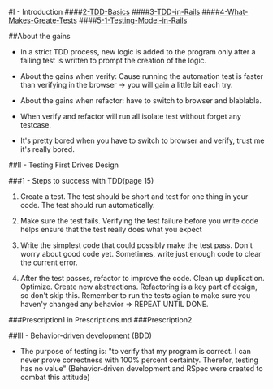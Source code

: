 #I - Introduction
####[2-TDD-Basics](../2-TDD-Basics.md)
####[3-TDD-in-Rails](../3-TDD-in-Rails.md)
####[4-What-Makes-Greate-Tests](../4-What-Makes-Greate-Tests.md)
####[5-1-Testing-Model-in-Rails](../5-1-Testing-Model-in-Rails.md)

##About the gains

- In a strict TDD process, new logic is added to the program only after a failing test is written to prompt the creation of the logic.

- About the gains when verify: Cause running the automation test is faster than verifying in the browser -> you will gain a little bit each try.
- About the gains when refactor: have to switch to browser and blablabla.
- When verify and refactor will run all isolate test without forget any testcase.

- It's pretty bored when you have to switch to browser and verify, trust me it's really bored.

##II - Testing First Drives Design

###1 - Steps to success with TDD(page 15)

1) Create a test. The test should be short and test for one thing in your code. The test should run automatically.

2) Make sure the test fails. Verifying the test failure before you write code helps ensure that the test really does what you expect

3) Write the simplest code that could possibly make the test pass. Don't worry about good code yet. Sometimes, write just enough code to clear the current error.

4) After the test passes, refactor to improve the code. Clean up duplication. Optimize. Create new abstractions. Refactoring is a key part of design, so don't skip this. Remember to run the tests agian to make sure you haven'y changed any behavior
=> REPEAT UNTIL DONE.

###Prescription1 in Prescriptions.md
###Prescription2

##III - Behavior-driven development (BDD)

- The purpose of testing is: "to verify that my program is correct. I can never prove correctness with 100% percent certainty. Therefor, testing has no value" (Behavior-driven development and RSpec were created to combat this attitude)
